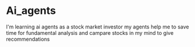 # Ai_agents
I'm learning ai agents as a stock market investor my agents help me to save time for fundamental analysis and campare stocks in my mind to give recommendations
